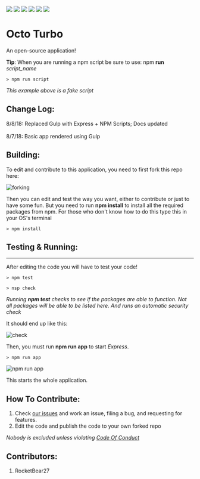 ![](https://img.shields.io/badge/contributors-1-brightgreen.svg)
![](https://img.shields.io/badge/status-passing-brightgreen.svg)
![](https://img.shields.io/badge/npm_scripts-passing-brightgreen.svg)
![](https://img.shields.io/badge/docs-latest-brightgreen.svg)
![](https://img.shields.io/badge/issues-0-brightgreen.svg)
![](https://img.shields.io/badge/forks-0-gray.svg)

# Octo Turbo
An open-source application! 

**Tip**: When you are running a npm script be sure to use: npm **run** _script_name_
```
> npm run script
```
_This example above is a fake script_

## Change Log:
8/8/18: Replaced Gulp with Express + NPM Scripts; Docs updated
<br><br>
8/7/18: Basic app rendered using Gulp

## Building:
To edit and contribute to this application, you need to first fork this repo here:

![forking](https://cdn.glitch.com/c16530b3-dd93-4a57-936e-b6d47ae27437%2FCapture3.PNG?1533681765110)

Then you can edit and test the way you want, either to contribute or just to have some fun. But you need to run **npm install** to install all the required packages from npm. For those who don't know how to do this type this in your OS's terminal

``` code
> npm install
```

## Testing & Running:
---
After editing the code you will have to test your code! 

``` code
> npm test
```

``` code
> nsp check
```
_Running **npm test** checks to see if the packages are able to function. Not all packages will be able to be listed here. And runs an automatic security check_

It should end up like this:

![check](https://cdn.glitch.com/c16530b3-dd93-4a57-936e-b6d47ae27437%2Fcapture.PNG?1533773230301)

Then, you must run **npm run app** to start _Express_.

``` code
> npm run app
```

![npm run app](https://cdn.glitch.com/c16530b3-dd93-4a57-936e-b6d47ae27437%2Fcapture2.PNG?1533774900483)

This starts the whole application.

## How To Contribute:
1. Check [our issues](https://github.com/rocketbear27/octo-turbo/issues) and work an issue, filing a bug, and requesting for features.
2. Edit the code and publish the code to your own forked repo

_Nobody is excluded unless violating [Code Of Conduct](https://github.com/rocketbear27/octo-turbo/wiki/Code-Of-Conduct)_

## Contributors:
1. RocketBear27
